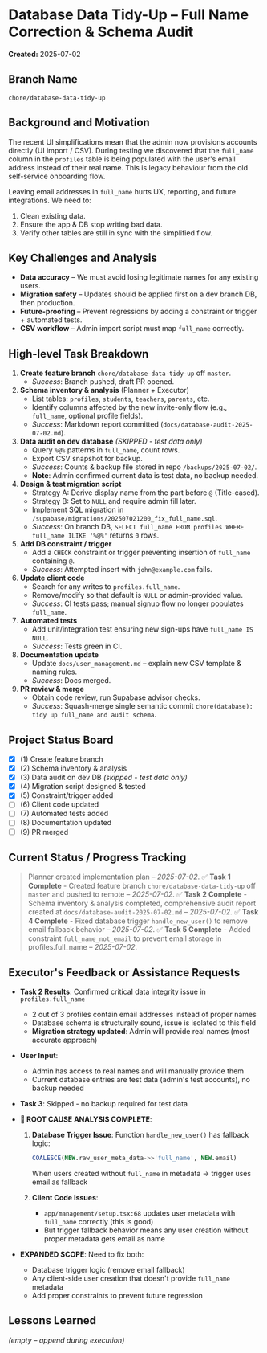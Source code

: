 # Database Data Tidy-Up – Full Name Correction & Schema Audit

**Created:** 2025-07-02

## Branch Name
`chore/database-data-tidy-up`

## Background and Motivation
The recent UI simplifications mean that the admin now provisions accounts directly (UI import / CSV). During testing we discovered that the `full_name` column in the `profiles` table is being populated with the user's email address instead of their real name. This is legacy behaviour from the old self-service onboarding flow.  

Leaving email addresses in `full_name` hurts UX, reporting, and future integrations. We need to:  
1. Clean existing data.  
2. Ensure the app & DB stop writing bad data.  
3. Verify other tables are still in sync with the simplified flow.

## Key Challenges and Analysis
- **Data accuracy** – We must avoid losing legitimate names for any existing users.  
- **Migration safety** – Updates should be applied first on a dev branch DB, then production.  
- **Future-proofing** – Prevent regressions by adding a constraint or trigger + automated tests.  
- **CSV workflow** – Admin import script must map `full_name` correctly.

## High-level Task Breakdown
1. **Create feature branch** `chore/database-data-tidy-up` off `master`.
   - *Success*: Branch pushed, draft PR opened.
2. **Schema inventory & analysis** (Planner + Executor)
   - List tables: `profiles`, `students`, `teachers`, `parents`, etc.  
   - Identify columns affected by the new invite-only flow (e.g., `full_name`, optional profile fields).  
   - *Success*: Markdown report committed (`docs/database-audit-2025-07-02.md`).
3. **Data audit on dev database** *(SKIPPED - test data only)*
   - Query `%@%` patterns in `full_name`, count rows.  
   - Export CSV snapshot for backup.  
   - *Success*: Counts & backup file stored in repo `/backups/2025-07-02/`.
   - **Note**: Admin confirmed current data is test data, no backup needed.
4. **Design & test migration script**
   - Strategy A: Derive display name from the part before `@` (Title-cased).  
   - Strategy B: Set to `NULL` and require admin fill later.  
   - Implement SQL migration in `/supabase/migrations/202507021200_fix_full_name.sql`.  
   - *Success*: On branch DB, `SELECT full_name FROM profiles WHERE full_name ILIKE '%@%'` returns `0` rows.
5. **Add DB constraint / trigger**
   - Add a `CHECK` constraint or trigger preventing insertion of `full_name` containing `@`.  
   - *Success*: Attempted insert with `john@example.com` fails.
6. **Update client code**
   - Search for any writes to `profiles.full_name`.  
   - Remove/modify so that default is `NULL` or admin-provided value.  
   - *Success*: CI tests pass; manual signup flow no longer populates `full_name`.
7. **Automated tests**
   - Add unit/integration test ensuring new sign-ups have `full_name IS NULL`.  
   - *Success*: Tests green in CI.
8. **Documentation update**
   - Update `docs/user_management.md` – explain new CSV template & naming rules.  
   - *Success*: Docs merged.
9. **PR review & merge**
   - Obtain code review, run Supabase advisor checks.  
   - *Success*: Squash-merge single semantic commit `chore(database): tidy up full_name and audit schema`.

## Project Status Board
- [x] (1) Create feature branch
- [x] (2) Schema inventory & analysis
- [x] (3) Data audit on dev DB *(skipped - test data only)*
- [x] (4) Migration script designed & tested
- [x] (5) Constraint/trigger added
- [ ] (6) Client code updated
- [ ] (7) Automated tests added
- [ ] (8) Documentation updated
- [ ] (9) PR merged

## Current Status / Progress Tracking
> Planner created implementation plan – *2025-07-02*.
> ✅ **Task 1 Complete** - Created feature branch `chore/database-data-tidy-up` off `master` and pushed to remote – *2025-07-02*.
> ✅ **Task 2 Complete** - Schema inventory & analysis completed, comprehensive audit report created at `docs/database-audit-2025-07-02.md` – *2025-07-02*.
> ✅ **Task 4 Complete** - Fixed database trigger `handle_new_user()` to remove email fallback behavior – *2025-07-02*.
> ✅ **Task 5 Complete** - Added constraint `full_name_not_email` to prevent email storage in profiles.full_name – *2025-07-02*.

## Executor's Feedback or Assistance Requests
- **Task 2 Results**: Confirmed critical data integrity issue in `profiles.full_name`
  - 2 out of 3 profiles contain email addresses instead of proper names
  - Database schema is structurally sound, issue is isolated to this field
  - **Migration strategy updated**: Admin will provide real names (most accurate approach)
- **User Input**: 
  - Admin has access to real names and will manually provide them
  - Current database entries are test data (admin's test accounts), no backup needed
- **Task 3**: Skipped - no backup required for test data

- **🎯 ROOT CAUSE ANALYSIS COMPLETE**: 
  1. **Database Trigger Issue**: Function `handle_new_user()` has fallback logic:
     ```sql
     COALESCE(NEW.raw_user_meta_data->>'full_name', NEW.email)
     ```
     When users created without `full_name` in metadata → trigger uses email as fallback
  
  2. **Client Code Issues**: 
     - `app/management/setup.tsx:68` updates user metadata with `full_name` correctly (this is good)
     - But trigger fallback behavior means any user creation without proper metadata gets email as name

- **EXPANDED SCOPE**: Need to fix both:
  - Database trigger logic (remove email fallback)
  - Any client-side user creation that doesn't provide `full_name` metadata
  - Add proper constraints to prevent future regression

## Lessons Learned
*(empty – append during execution)* 